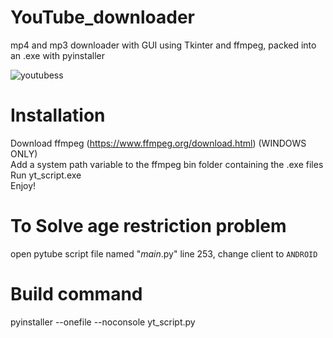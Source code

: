 # YouTube_downloader

mp4 and mp3 downloader with GUI
using Tkinter and ffmpeg,
packed into an .exe with pyinstaller

![youtubess](https://github.com/ShanTheShan/YouTube_downloader/assets/96246152/603ae35b-f6f5-4555-8477-94a390a312a0)

# Installation

Download ffmpeg (https://www.ffmpeg.org/download.html) (WINDOWS ONLY)<br>
Add a system path variable to the ffmpeg bin folder containing the .exe files<br>
Run yt_script.exe<br>
Enjoy!

# To Solve age restriction problem

open pytube script file named "_main_.py"
line 253, change client to `ANDROID`

# Build command

pyinstaller --onefile --noconsole yt_script.py
